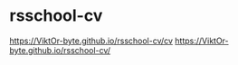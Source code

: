 # rsschool-cv
 https://ViktOr-byte.github.io/rsschool-cv/cv
 https://ViktOr-byte.github.io/rsschool-cv/
